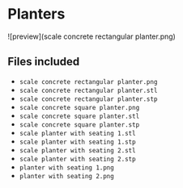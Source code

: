 # Planters

![preview](scale concrete rectangular planter.png)

## Files included

- `scale concrete rectangular planter.png`
- `scale concrete rectangular planter.stl`
- `scale concrete rectangular planter.stp`
- `scale concrete square planter.png`
- `scale concrete square planter.stl`
- `scale concrete square planter.stp`
- `scale planter with seating 1.stl`
- `scale planter with seating 1.stp`
- `scale planter with seating 2.stl`
- `scale planter with seating 2.stp`
- `planter with seating 1.png`
- `planter with seating 2.png`

